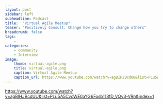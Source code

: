 ```yaml
---
layout: post
sidebar: left
subheadline: Podcast
title:  "Virtual Agile Meetup"
teaser: "Positively Consult: Change how you try to change others"
breadcrumb: false
tags:
    - 
categories:
    - community
    - Interview
image:
    thumb: virtual-agile.png
    title: virtual-agile.png
    caption: Virtual Agile Meetup
    caption_url: https://www.youtube.com/watch?v=agBIHJBcdUU&list=PLu5A5CyoWE0aYG6Fosb113fD_VQv3-VRn&index=1
---
```

<a target="new" href="https://www.youtube.com/watch?v=agBIHJBcdUU&list=PLu5A5CyoWE0aYG6Fosb113fD_VQv3-VRn&index=1">https://www.youtube.com/watch?v=agBIHJBcdUU&list=PLu5A5CyoWE0aYG6Fosb113fD_VQv3-VRn&index=1</a>